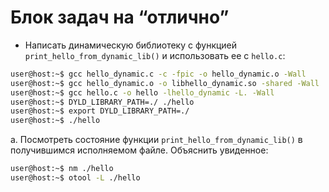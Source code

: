 # Блок задач на “отлично”

+ Написать динамическую библиотеку с функцией `print_hello_from_dynamic_lib()` и использовать ее с `hello.c`:

```bash
user@host:~$ gcc hello_dynamic.c -c -fpic -o hello_dynamic.o -Wall
user@host:~$ gcc hello_dynamic.o -o libhello_dynamic.so -shared -Wall
user@host:~$ gcc hello.c -o hello -lhello_dynamic -L. -Wall
user@host:~$ DYLD_LIBRARY_PATH=./ ./hello
user@host:~$ export DYLD_LIBRARY_PATH=./
user@host:~$ ./hello
```

a. Посмотреть состояние функции `print_hello_from_dynamic_lib()` в получившимся исполняемом файле. Объяснить увиденное:
  
```bash
user@host:~$ nm ./hello
user@host:~$ otool -L ./hello
```

